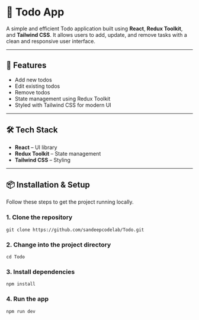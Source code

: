 # 📝 Todo App

A simple and efficient Todo application built using **React**, **Redux Toolkit**, and **Tailwind CSS**. It allows users to add, update, and remove tasks with a clean and responsive user interface.

---

## 🚀 Features

- Add new todos
- Edit existing todos
- Remove todos
- State management using Redux Toolkit
- Styled with Tailwind CSS for modern UI

---

## 🛠️ Tech Stack

- **React** – UI library
- **Redux Toolkit** – State management
- **Tailwind CSS** – Styling

---

## 📦 Installation & Setup

Follow these steps to get the project running locally.

### 1. Clone the repository

    git clone https://github.com/sandeepcodelab/Todo.git

### 2. Change into the project directory
    cd Todo
    
### 3. Install dependencies  
    
    npm install

### 4. Run the app

    npm run dev
   
